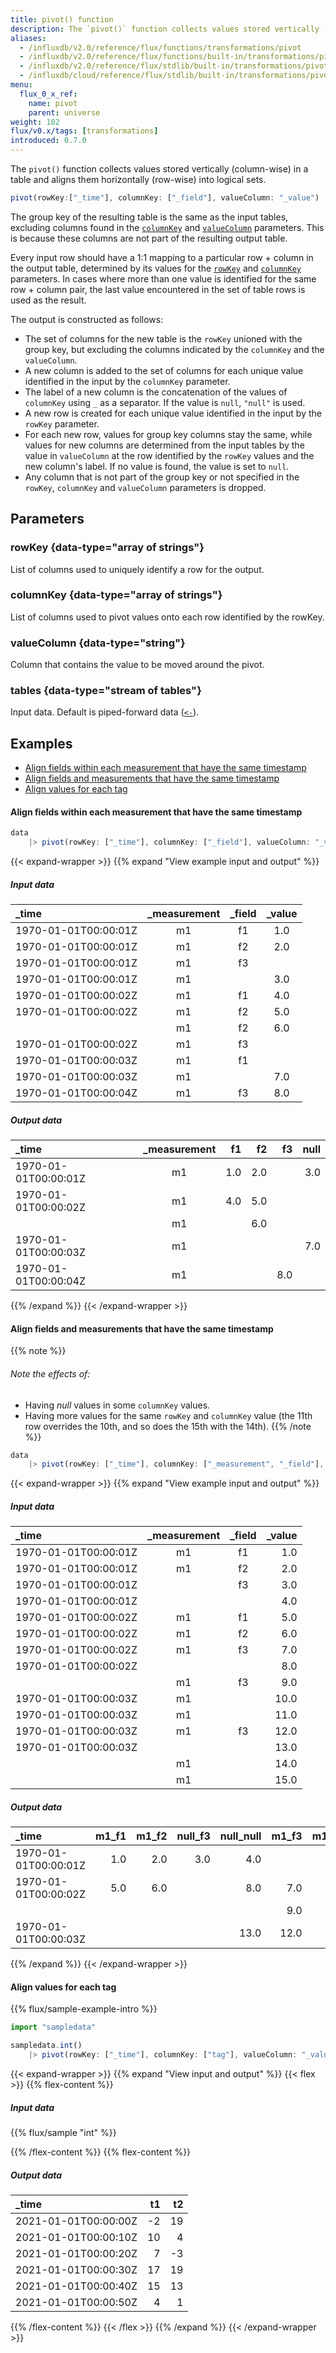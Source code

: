 ```yaml
---
title: pivot() function
description: The `pivot()` function collects values stored vertically (column-wise) in a table and aligns them horizontally (row-wise) into logical sets.
aliases:
  - /influxdb/v2.0/reference/flux/functions/transformations/pivot
  - /influxdb/v2.0/reference/flux/functions/built-in/transformations/pivot/
  - /influxdb/v2.0/reference/flux/stdlib/built-in/transformations/pivot/
  - /influxdb/cloud/reference/flux/stdlib/built-in/transformations/pivot/
menu:
  flux_0_x_ref:
    name: pivot
    parent: universe
weight: 102
flux/v0.x/tags: [transformations]
introduced: 0.7.0
---
```


The `pivot()` function collects values stored vertically (column-wise) in a table
and aligns them horizontally (row-wise) into logical sets.

```js
pivot(rowKey:["_time"], columnKey: ["_field"], valueColumn: "_value")
```

The group key of the resulting table is the same as the input tables, excluding columns found in the [`columnKey`](#columnkey) and [`valueColumn`](#valuecolumn) parameters.
This is because these columns are not part of the resulting output table.  

Every input row should have a 1:1 mapping to a particular row + column in the output table, determined by its values for the [`rowKey`](#rowkey) and [`columnKey`](#columnkey) parameters.
In cases where more than one value is identified for the same row + column pair, the last value
encountered in the set of table rows is used as the result.

The output is constructed as follows:

- The set of columns for the new table is the `rowKey` unioned with the group key,
  but excluding the columns indicated by the `columnKey` and the `valueColumn`.
- A new column is added to the set of columns for each unique value identified
  in the input by the `columnKey` parameter.
- The label of a new column is the concatenation of the values of `columnKey` using `_` as a separator.
  If the value is `null`, `"null"` is used.
- A new row is created for each unique value identified in the input by the `rowKey` parameter.
- For each new row, values for group key columns stay the same, while values for new columns are
  determined from the input tables by the value in `valueColumn` at the row identified by the
  `rowKey` values and the new column's label.
  If no value is found, the value is set to `null`.
- Any column that is not part of the group key or not specified in the `rowKey`,
  `columnKey` and `valueColumn` parameters is dropped.

## Parameters

### rowKey {data-type="array of strings"}
List of columns used to uniquely identify a row for the output.

### columnKey {data-type="array of strings"}
List of columns used to pivot values onto each row identified by the rowKey.

### valueColumn {data-type="string"}
Column that contains the value to be moved around the pivot.

### tables {data-type="stream of tables"}
Input data.
Default is piped-forward data ([`<-`](/flux/v0.x/spec/expressions/#pipe-expressions)).

## Examples

- [Align fields within each measurement that have the same timestamp](#align-fields-within-each-measurement-that-have-the-same-timestamp)
- [Align fields and measurements that have the same timestamp ](#align-fields-and-measurements-that-have-the-same-timestamp )
- [Align values for each tag](#align-values-for-each-tag)

#### Align fields within each measurement that have the same timestamp

```js
data
    |> pivot(rowKey: ["_time"], columnKey: ["_field"], valueColumn: "_value")
```

{{< expand-wrapper >}}
{{% expand "View example input and output" %}}
##### Input data
| _time                | _measurement | _field | _value |
| :------------------- | :----------: | :----: | :----: |
| 1970-01-01T00:00:01Z |      m1      |   f1   |  1.0   |
| 1970-01-01T00:00:01Z |      m1      |   f2   |  2.0   |
| 1970-01-01T00:00:01Z |      m1      |   f3   |        |
| 1970-01-01T00:00:01Z |      m1      |        |  3.0   |
| 1970-01-01T00:00:02Z |      m1      |   f1   |  4.0   |
| 1970-01-01T00:00:02Z |      m1      |   f2   |  5.0   |
|                      |      m1      |   f2   |  6.0   |
| 1970-01-01T00:00:02Z |      m1      |   f3   |        |
| 1970-01-01T00:00:03Z |      m1      |   f1   |        |
| 1970-01-01T00:00:03Z |      m1      |        |  7.0   |
| 1970-01-01T00:00:04Z |      m1      |   f3   |  8.0   |

##### Output data
| _time                | _measurement |  f1 |  f2 |  f3 | null |
| :------------------- | :----------: | --: | --: | --: | ---: |
| 1970-01-01T00:00:01Z |      m1      | 1.0 | 2.0 |     |  3.0 |
| 1970-01-01T00:00:02Z |      m1      | 4.0 | 5.0 |     |      |
|                      |      m1      |     | 6.0 |     |      |
| 1970-01-01T00:00:03Z |      m1      |     |     |     |  7.0 |
| 1970-01-01T00:00:04Z |      m1      |     |     | 8.0 |      |
{{% /expand %}}
{{< /expand-wrapper >}}

#### Align fields and measurements that have the same timestamp

{{% note %}}
###### Note the effects of:
- Having _null_ values in some `columnKey` values.
- Having more values for the same `rowKey` and `columnKey` value
  (the 11th row overrides the 10th, and so does the 15th with the 14th).
{{% /note %}}

```js
data
    |> pivot(rowKey: ["_time"], columnKey: ["_measurement", "_field"], valueColumn: "_value")
```

{{< expand-wrapper >}}
{{% expand "View example input and output" %}}
##### Input data
| _time                | _measurement | _field | _value |
| :------------------- | :----------: | :----: | -----: |
| 1970-01-01T00:00:01Z |      m1      |   f1   |    1.0 |
| 1970-01-01T00:00:01Z |      m1      |   f2   |    2.0 |
| 1970-01-01T00:00:01Z |              |   f3   |    3.0 |
| 1970-01-01T00:00:01Z |              |        |    4.0 |
| 1970-01-01T00:00:02Z |      m1      |   f1   |    5.0 |
| 1970-01-01T00:00:02Z |      m1      |   f2   |    6.0 |
| 1970-01-01T00:00:02Z |      m1      |   f3   |    7.0 |
| 1970-01-01T00:00:02Z |              |        |    8.0 |
|                      |      m1      |   f3   |    9.0 |
| 1970-01-01T00:00:03Z |      m1      |        |   10.0 |
| 1970-01-01T00:00:03Z |      m1      |        |   11.0 |
| 1970-01-01T00:00:03Z |      m1      |   f3   |   12.0 |
| 1970-01-01T00:00:03Z |              |        |   13.0 |
|                      |      m1      |        |   14.0 |
|                      |      m1      |        |   15.0 |

##### Output data
| _time                | m1_f1 | m1_f2 | null_f3 | null_null | m1_f3 | m1_null |
| :------------------- | ----: | ----: | ------: | --------: | ----: | ------: |
| 1970-01-01T00:00:01Z |   1.0 |   2.0 |     3.0 |       4.0 |       |         |
| 1970-01-01T00:00:02Z |   5.0 |   6.0 |         |       8.0 |   7.0 |         |
|                      |       |       |         |           |   9.0 |    15.0 |
| 1970-01-01T00:00:03Z |       |       |         |      13.0 |  12.0 |    11.0 |
{{% /expand %}}
{{< /expand-wrapper >}}

#### Align values for each tag
{{% flux/sample-example-intro %}}

```js
import "sampledata"

sampledata.int()
    |> pivot(rowKey: ["_time"], columnKey: ["tag"], valueColumn: "_value")
```

{{< expand-wrapper >}}
{{% expand "View input and output" %}}
{{< flex >}}
{{% flex-content %}}

##### Input data
{{% flux/sample "int" %}}

{{% /flex-content %}}
{{% flex-content %}}

##### Output data
| _time                |  t1 |  t2 |
| :------------------- | --: | --: |
| 2021-01-01T00:00:00Z |  -2 |  19 |
| 2021-01-01T00:00:10Z |  10 |   4 |
| 2021-01-01T00:00:20Z |   7 |  -3 |
| 2021-01-01T00:00:30Z |  17 |  19 |
| 2021-01-01T00:00:40Z |  15 |  13 |
| 2021-01-01T00:00:50Z |   4 |   1 |

{{% /flex-content %}}
{{< /flex >}}
{{% /expand %}}
{{< /expand-wrapper >}}

